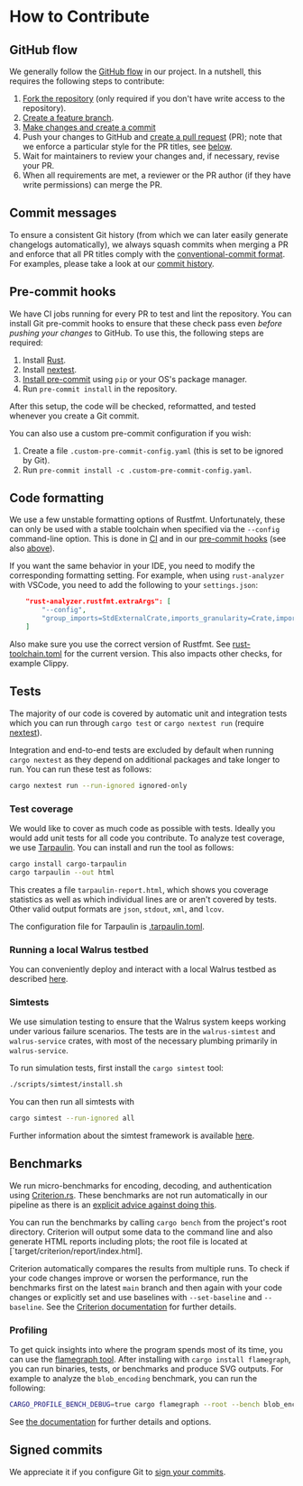 # How to Contribute

## GitHub flow

We generally follow the [GitHub flow](https://docs.github.com/en/get-started/quickstart/github-flow) in our project. In
a nutshell, this requires the following steps to contribute:

1. [Fork the repository](https://docs.github.com/en/get-started/quickstart/contributing-to-projects) (only required if
   you don't have write access to the repository).
1. [Create a feature branch](https://docs.github.com/en/get-started/quickstart/github-flow#create-a-branch).
1. [Make changes and create a
   commit](https://docs.github.com/en/get-started/quickstart/contributing-to-projects#making-and-pushing-changes)
1. Push your changes to GitHub and [create a pull
   request](https://docs.github.com/en/get-started/quickstart/contributing-to-projects#making-a-pull-request) (PR);
   note that we enforce a particular style for the PR titles, see [below](#commit-messages).
1. Wait for maintainers to review your changes and, if necessary, revise your PR.
1. When all requirements are met, a reviewer or the PR author (if they have write permissions) can merge the PR.

## Commit messages

To ensure a consistent Git history (from which we can later easily generate changelogs automatically), we always squash
commits when merging a PR and enforce that all PR titles comply with the [conventional-commit
format](https://www.conventionalcommits.org/en/v1.0.0/). For examples, please take a look at our [commit
history](https://github.com/MystenLabs/walrus/commits/main).

## Pre-commit hooks

We have CI jobs running for every PR to test and lint the repository. You can install Git pre-commit hooks to ensure
that these check pass even *before pushing your changes* to GitHub. To use this, the following steps are required:

1. Install [Rust](https://www.rust-lang.org/tools/install).
1. Install [nextest](https://nexte.st/).
1. [Install pre-commit](https://pre-commit.com/#install) using `pip` or your OS's package manager.
1. Run `pre-commit install` in the repository.

After this setup, the code will be checked, reformatted, and tested whenever you create a Git commit.

You can also use a custom pre-commit configuration if you wish:

1. Create a file `.custom-pre-commit-config.yaml` (this is set to be ignored by Git).
1. Run `pre-commit install -c .custom-pre-commit-config.yaml`.

## Code formatting

We use a few unstable formatting options of Rustfmt. Unfortunately, these can only be used with a
stable toolchain when specified via the `--config` command-line option. This is done in
[CI](.github/workflows/code.yml) and in our [pre-commit hooks](.pre-commit-config.yaml) (see also
[above](#pre-commit-hooks)).

If you want the same behavior in your IDE, you need to modify the corresponding formatting setting.
For example, when using `rust-analyzer` with VSCode, you need to add the following to your
`settings.json`:

```json
    "rust-analyzer.rustfmt.extraArgs": [
        "--config",
        "group_imports=StdExternalCrate,imports_granularity=Crate,imports_layout=HorizontalVertical"
    ]
```

Also make sure you use the correct version of Rustfmt. See
[rust-toolchain.toml](rust-toolchain.toml) for the current version. This also impacts other checks,
for example Clippy.

## Tests

The majority of our code is covered by automatic unit and integration tests which you can run
through `cargo test` or `cargo nextest run` (require [nextest](https://nexte.st/)).

Integration and end-to-end tests are excluded by default when running `cargo nextest` as they depend on
additional packages and take longer to run. You can run these test as follows:

```sh
cargo nextest run --run-ignored ignored-only
```

### Test coverage

We would like to cover as much code as possible with tests. Ideally you would add unit tests for all code you
contribute. To analyze test coverage, we use [Tarpaulin](https://crates.io/crates/cargo-tarpaulin). You can install and
run the tool as follows:

```sh
cargo install cargo-tarpaulin
cargo tarpaulin --out html
```

This creates a file `tarpaulin-report.html`, which shows you coverage statistics as well as which individual lines are
or aren't covered by tests. Other valid output formats are `json`, `stdout`, `xml`, and `lcov`.

The configuration file for Tarpaulin is [.tarpaulin.toml](./.tarpaulin.toml).

### Running a local Walrus testbed

You can conveniently deploy and interact with a local Walrus testbed as described [here](README.md#run-a-local-walrus-testbed).

### Simtests

We use simulation testing to ensure that the Walrus system keeps working under various failure
scenarios. The tests are in the `walrus-simtest` and `walrus-service` crates, with most of the necessary plumbing
primarily in `walrus-service`.

To run simulation tests, first install the `cargo simtest` tool:

```sh
./scripts/simtest/install.sh
```

You can then run all simtests with

```sh
cargo simtest --run-ignored all
```

Further information about the simtest framework is available
[here](https://github.com/MystenLabs/sui/tree/main/crates/sui-simulator#how-to-run-sim-tests).

## Benchmarks

We run micro-benchmarks for encoding, decoding, and authentication using
[Criterion.rs](https://bheisler.github.io/criterion.rs/book/criterion_rs.html). These benchmarks are not run
automatically in our pipeline as there is an [explicit advice against doing
this](https://bheisler.github.io/criterion.rs/book/faq.html#how-should-i-run-criterionrs-benchmarks-in-a-ci-pipeline).

You can run the benchmarks by calling `cargo bench` from the project's root directory. Criterion will output some data
to the command line and also generate HTML reports including plots; the root file is located at
[`target/criterion/report/index.html].

Criterion automatically compares the results from multiple runs. To check if your code changes improve or worsen the
performance, run the benchmarks first on the latest `main` branch and then again with your code changes or explicitly
set and use baselines with `--set-baseline` and `--baseline`. See the [Criterion
documentation](https://bheisler.github.io/criterion.rs/book/user_guide/command_line_options.html#baselines) for further
details.

### Profiling

To get quick insights into where the program spends most of its time, you can use the [flamegraph
tool](https://github.com/flamegraph-rs/flamegraph). After installing with `cargo install flamegraph`, you can run
binaries, tests, or benchmarks and produce SVG outputs. For example to analyze the `blob_encoding` benchmark, you can
run the following:

```sh
CARGO_PROFILE_BENCH_DEBUG=true cargo flamegraph --root --bench blob_encoding --open
```

See [the documentation](https://github.com/flamegraph-rs/flamegraph) for further details and options.

## Signed commits

We appreciate it if you configure Git to [sign your
commits](https://gist.github.com/troyfontaine/18c9146295168ee9ca2b30c00bd1b41e).
